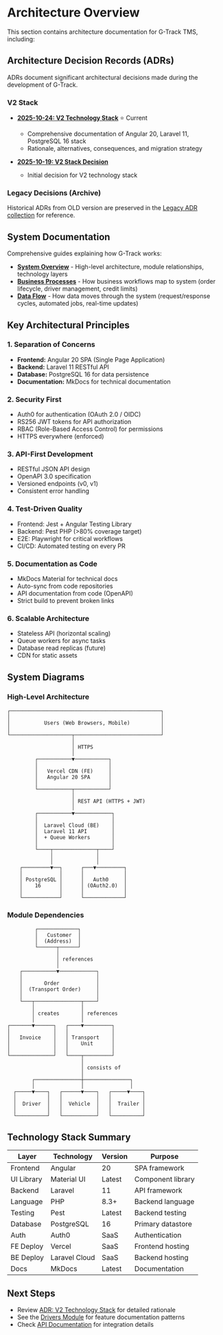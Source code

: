 # Architecture Overview

This section contains architecture documentation for G-Track TMS, including:

## Architecture Decision Records (ADRs)

ADRs document significant architectural decisions made during the development of G-Track.

### V2 Stack
- **[2025-10-24: V2 Technology Stack](adr/2025-10-24-v2-technology-stack.md)** ⭐ Current
  - Comprehensive documentation of Angular 20, Laravel 11, PostgreSQL 16 stack
  - Rationale, alternatives, consequences, and migration strategy

- **[2025-10-19: V2 Stack Decision](adr/2025-10-19-v2-stack.md)** 
  - Initial decision for V2 technology stack

### Legacy Decisions (Archive)
Historical ADRs from OLD version are preserved in the [Legacy ADR collection](../adr/README.md) for reference.

## System Documentation

Comprehensive guides explaining how G-Track works:

- **[System Overview](system-overview.md)** - High-level architecture, module relationships, technology layers
- **[Business Processes](business-processes.md)** - How business workflows map to system (order lifecycle, driver management, credit limits)
- **[Data Flow](data-flow.md)** - How data moves through the system (request/response cycles, automated jobs, real-time updates)

## Key Architectural Principles

### 1. Separation of Concerns
- **Frontend:** Angular 20 SPA (Single Page Application)
- **Backend:** Laravel 11 RESTful API
- **Database:** PostgreSQL 16 for data persistence
- **Documentation:** MkDocs for technical documentation

### 2. Security First
- Auth0 for authentication (OAuth 2.0 / OIDC)
- RS256 JWT tokens for API authorization
- RBAC (Role-Based Access Control) for permissions
- HTTPS everywhere (enforced)

### 3. API-First Development
- RESTful JSON API design
- OpenAPI 3.0 specification
- Versioned endpoints (v0, v1)
- Consistent error handling

### 4. Test-Driven Quality
- Frontend: Jest + Angular Testing Library
- Backend: Pest PHP (>80% coverage target)
- E2E: Playwright for critical workflows
- CI/CD: Automated testing on every PR

### 5. Documentation as Code
- MkDocs Material for technical docs
- Auto-sync from code repositories
- API documentation from code (OpenAPI)
- Strict build to prevent broken links

### 6. Scalable Architecture
- Stateless API (horizontal scaling)
- Queue workers for async tasks
- Database read replicas (future)
- CDN for static assets

## System Diagrams

### High-Level Architecture

```
┌─────────────────────────────────────────────────┐
│                                                 │
│           Users (Web Browsers, Mobile)          │
│                                                 │
└────────────────────┬────────────────────────────┘
                     │
                     │ HTTPS
                     │
         ┌───────────▼───────────┐
         │                       │
         │   Vercel CDN (FE)     │
         │   Angular 20 SPA      │
         │                       │
         └───────────┬───────────┘
                     │
                     │ REST API (HTTPS + JWT)
                     │
         ┌───────────▼────────────┐
         │                        │
         │  Laravel Cloud (BE)    │
         │  Laravel 11 API        │
         │  + Queue Workers       │
         │                        │
         └────┬──────────────┬────┘
              │              │
              │              │
    ┌─────────▼──┐      ┌───▼─────────┐
    │            │      │             │
    │ PostgreSQL │      │   Auth0     │
    │    16      │      │ (OAuth2.0)  │
    │            │      │             │
    └────────────┘      └─────────────┘
```

### Module Dependencies

```
         ┌─────────────┐
         │   Customer  │
         │  (Address)  │
         └──────┬──────┘
                │
                │ references
                │
    ┌───────────▼────────────┐
    │                        │
    │       Order            │
    │  (Transport Order)     │
    │                        │
    └───┬───────────────┬────┘
        │               │
        │ creates       │ references
        │               │
┌───────▼──────┐   ┌────▼─────────┐
│              │   │              │
│   Invoice    │   │ Transport    │
│              │   │    Unit      │
│              │   │              │
└──────────────┘   └────┬─────────┘
                        │
                        │ consists of
                        │
        ┌───────────────┼───────────────┐
        │               │               │
  ┌─────▼────┐   ┌──────▼────┐   ┌─────▼────┐
  │          │   │           │   │          │
  │  Driver  │   │  Vehicle  │   │  Trailer │
  │          │   │           │   │          │
  └──────────┘   └───────────┘   └──────────┘
```

## Technology Stack Summary

| Layer | Technology | Version | Purpose |
|-------|-----------|---------|---------|
| Frontend | Angular | 20 | SPA framework |
| UI Library | Material UI | Latest | Component library |
| Backend | Laravel | 11 | API framework |
| Language | PHP | 8.3+ | Backend language |
| Testing | Pest | Latest | Backend testing |
| Database | PostgreSQL | 16 | Primary datastore |
| Auth | Auth0 | SaaS | Authentication |
| FE Deploy | Vercel | SaaS | Frontend hosting |
| BE Deploy | Laravel Cloud | SaaS | Backend hosting |
| Docs | MkDocs | Latest | Documentation |

## Next Steps

- Review [ADR: V2 Technology Stack](adr/2025-10-24-v2-technology-stack.md) for detailed rationale
- See the [Drivers Module](../modules/drivers/index.md) for feature documentation patterns
- Check [API Documentation](../api/index.md) for integration details
